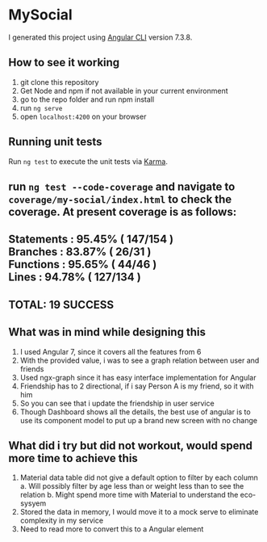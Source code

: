 # MySocial

I generated this project using [Angular CLI](https://github.com/angular/angular-cli) version 7.3.8.

## How to see it working
1. git clone this repository
2. Get Node and npm if not available in your current environment
3. go to the repo folder and run npm install
4. run `ng serve`
5. open `localhost:4200` on your browser

## Running unit tests

Run `ng test` to execute the unit tests via [Karma](https://karma-runner.github.io).

run `ng test --code-coverage` and navigate to `coverage/my-social/index.html` to check the coverage.
At present coverage is as follows:
------------------------------------
Statements   : 95.45% ( 147/154 ) <br>
Branches     : 83.87% ( 26/31 )<br>
Functions    : 95.65% ( 44/46 )<br>
Lines        : 94.78% ( 127/134 )
------------------------------------
 TOTAL: 19 SUCCESS
------------------------------------

## What was in mind while designing this
1. I used Angular 7, since it covers all the features from 6
2. With the provided value, i was to see a graph relation between user and friends
3. Used ngx-graph since it has easy interface implementation for Angular
4. Friendship has to 2 directional, if i say Person A is my friend, so it with him
5. So you can see that i update the friendship in user service
6. Though Dashboard shows all the details, the best use of angular is to use its component model to put up a brand new screen with no change


## What did i try but did not workout, would spend more time to achieve this

1. Material data table did not give a default option to filter by each column
  a. Will possibly filter by age less than or weight less than to see the relation
  b. Might spend more time with Material to understand the eco-sysyem
2. Stored the data in memory, I would move it to a mock serve to eliminate complexity in my service
3. Need to read more to convert this to a Angular element



